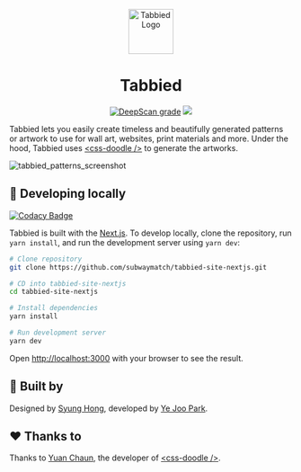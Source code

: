 <p align="center">
  <img src="https://user-images.githubusercontent.com/1064036/102738324-5c79f900-430f-11eb-8403-c4c8aa786dc9.png" alt="Tabbied Logo" width="80" />
</p>
<h1 align="center">Tabbied</h1>
<p align="center">
  <a href="https://deepscan.io/dashboard#view=project&tid=10181&pid=14972&bid=290677"><img src="https://deepscan.io/api/teams/10181/projects/14972/branches/290677/badge/grade.svg" alt="DeepScan grade"></a>
  <a href="https://www.codacy.com/gh/subwaymatch/tabbied-site-nextjs/dashboard?utm_source=github.com&amp;utm_medium=referral&amp;utm_content=subwaymatch/tabbied-site-nextjs&amp;utm_campaign=Badge_Grade"><img src="https://app.codacy.com/project/badge/Grade/40c0ce7aab95429aa5660d0db16fe353"/></a>
</p>

Tabbied lets you easily create timeless and beautifully generated patterns or artwork to use for wall art, websites, print materials and more. Under the hood, Tabbied uses <a href="https://css-doodle.com/">&lt;css-doodle /&gt;</a> to generate the artworks.

![tabbied_patterns_screenshot](https://user-images.githubusercontent.com/1064036/102739688-6e5d9b00-4313-11eb-88b9-c3ddb11c04b3.jpg)

## 🚀 Developing locally

[![Codacy Badge](https://api.codacy.com/project/badge/Grade/2dd49a9c3dfa4ae9bc4fa5a2b84ae6f3)](https://app.codacy.com/gh/subwaymatch/tabbied-site-nextjs?utm_source=github.com&utm_medium=referral&utm_content=subwaymatch/tabbied-site-nextjs&utm_campaign=Badge_Grade)

Tabbied is built with the <a href="https://nextjs.org/">Next.js</a>. To develop locally, clone the repository, run `yarn install`, and run the development server using `yarn dev`:

```bash
# Clone repository
git clone https://github.com/subwaymatch/tabbied-site-nextjs.git

# CD into tabbied-site-nextjs
cd tabbied-site-nextjs

# Install dependencies
yarn install

# Run development server
yarn dev
```

Open [http://localhost:3000](http://localhost:3000) with your browser to see the result.

## 🔨 Built by

Designed by <a href="https://www.syunghong.com/">Syung Hong</a>, developed by <a href="https://park.is">Ye Joo Park</a>.


## ❤️ Thanks to

Thanks to <a href="https://yuanchuan.dev/">Yuan Chaun</a>, the developer of <a href="https://css-doodle.com/">&lt;css-doodle /&gt;</a>.
